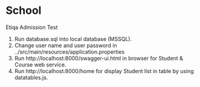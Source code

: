 # School
Etiqa Admission Test

1. Run database.sql into local database (MSSQL).
2. Change user name and user password in ../src/main/resources/application.properties
3. Run http://localhost:8000/swagger-ui.html in browser for Student & Course web service.
4. Run http://localhost:8000/home for display Student list in table by using datatables.js.

